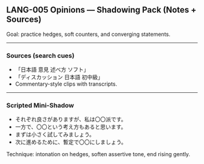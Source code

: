 ## LANG-005 Opinions — Shadowing Pack (Notes + Sources)

Goal: practice hedges, soft counters, and converging statements.

---

### Sources (search cues)
- 「日本語 意見 述べ方 ソフト」
- 「ディスカッション 日本語 初中級」
- Commentary-style clips with transcripts.

---

### Scripted Mini-Shadow
- それぞれ良さがありますが、私は〇〇派です。
- 一方で、〇〇という考え方もあると思います。
- まずは小さく試してみましょう。
- 次に進めるために、暫定で〇〇にしましょう。

Technique: intonation on hedges, soften assertive tone, end rising gently.


